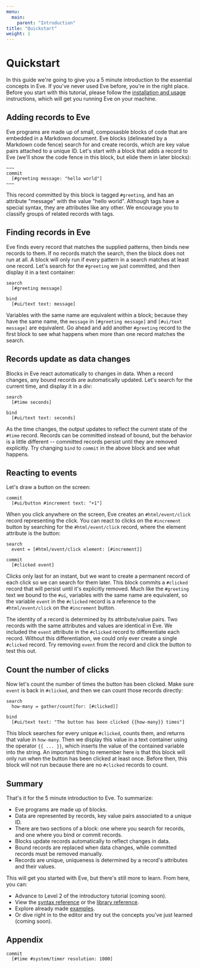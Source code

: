 ```yaml
---
menu:
  main:
    parent: "Introduction"
title: "Quickstart"
weight: 1
---
```


# Quickstart

In this guide we're going to give you a 5 minute introduction to the essential concepts in Eve. If you've never used Eve before, you're in the right place. Before you start with this tutorial, please follow the [installation and usage](../install) instructions, which will get you running Eve on your machine.

## Adding records to Eve

Eve programs are made up of small, composasble blocks of code that are embedded in a Markdown document. Eve blocks (delineated by a Markdown code fence) search for and create records, which are key value pairs attached to a unique ID. Let's start with a block that adds a record to Eve (we'll show the code fence in this block, but elide them in later blocks):

``````
~~~
commit
  [#greeting message: "hello world"]
~~~
``````

This record committed by this block is tagged `#greeting`, and has an attribute "message" with the value "hello world". Although tags have a special syntax, they are attributes like any other. We encourage you to classify groups of related records with tags.

## Finding records in Eve

Eve finds every record that matches the supplied patterns, then binds new records to them. If no records match the search, then the block does not run at all. A block will only run if every pattern in a search matches at least one record. Let's search for the `#greeting` we just committed, and then display it in a text container:

~~~eve
search
  [#greeting message]

bind
  [#ui/text text: message]
~~~

Variables with the same name are equivalent within a block; because they have the same name, the `message` in `[#greeting message]` and `[#ui/text message]` are equivalent. Go ahead and add another `#greeting` record to the first block to see what happens when more than one record matches the search. 

## Records update as data changes

Blocks in Eve react automatically to changes in data. When a record changes, any bound records are automatically updated. Let's search for the current time, and display it in a div:

~~~eve
search
  [#time seconds]

bind 
  [#ui/text text: seconds]
~~~

As the time changes, the output updates to reflect the current state of the `#time` record. Records can be committed instead of bound, but the behavior is a little different -- committed records persist until they are removed explicitly. Try changing `bind` to `commit` in the above block and see what happens.

## Reacting to events

Let's draw a button on the screen:

~~~eve
commit
  [#ui/button #increment text: "+1"]
~~~

When you click anywhere on the screen, Eve creates an `#html/event/click` record representing the click. You can react to clicks on the `#increment` button by searching for the `#html/event/click` record, where the element attribute is the button: 

~~~eve
search
  event = [#html/event/click element: [#increment]]

commit
  [#clicked event]
~~~

Clicks only last for an instant, but we want to create a permanent record of each click so we can search for them later. This block commits a `#clicked` record that will persist until it's explicitly removed. Much like the `#greeting` text we bound to the `#ui`, variables with the same name are equivalent, so the variable `event` in the `#clicked` record is a reference to the `#html/event/click` on the `#increment` button.

The identity of a record is determined by its attribute/value pairs. Two records with the same attributes and values are identical in Eve. We included the `event` attribute in the `#clicked` record to differentiate each record. Without this differentiation, we could only ever create a single `#clicked` record. Try removing `event` from the record and click the button to test this out.

## Count the number of clicks

Now let's count the number of times the button has been clicked. Make sure `event` is back in `#clicked`, and then we can count those records directly:

~~~eve
search
  how-many = gather/count[for: [#clicked]]

bind
  [#ui/text text: "The button has been clicked {{how-many}} times"]
~~~

This block searches for every unique `#clicked`, counts them, and returns that value in `how-many`. Then we display this value in a text container using the operator `{{ ... }}`, which inserts the value of the contained variable into the string. An important thing to remember here is that this block will only run when the button has been clicked at least once. Before then, this block will not run because there are no `#clicked` records to count.

## Summary

That's it for the 5 minute introduction to Eve. To summarize:

- Eve programs are made up of blocks.
- Data are represented by records, key value pairs associated to a unique ID.
- There are two sections of a block: one where you search for records, and one where you bind or commit records.
- Blocks update records automatically to reflect changes in data.
- Bound records are replaced when data changes, while committed records must be removed manually.
- Records are unique, uniqueness is determined by a record's attributes and their values.

This will get you started with Eve, but there's still more to learn. From here, you can:

- Advance to Level 2 of the introductory tutorial (coming soon).
- View the [syntax reference](../syntaxreference) or the [library reference](../handbook/libraries).
- Explore already made [examples](https://github.com/witheve/eve-examples).
- Or dive right in to the editor and try out the concepts you've just learned (coming soon).

## Appendix

~~~eve
commit
  [#time #system/timer resolution: 1000]
~~~
